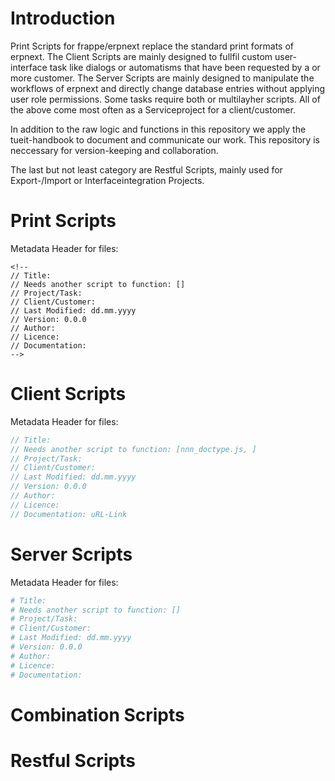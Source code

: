 # Introduction

Print Scripts for frappe/erpnext replace the standard print formats of erpnext. The Client Scripts are mainly designed to fullfil custom user-interface task like dialogs or automatisms that have been requested by a or more customer. The Server Scripts are mainly designed to manipulate the workflows of erpnext and directly change database entries without applying user role permissions. Some tasks require both or multilayher scripts. All of the above come most often as a Serviceproject for a client/customer.

In addition to the raw logic and functions in this repository we apply the tueit-handbook to document and communicate our work. This repository is neccessary for version-keeping and collaboration.

The last but not least category are Restful Scripts, mainly used for Export-/Import or Interfaceintegration Projects.

# Print Scripts
Metadata Header for files:
```
<!--
// Title: 
// Needs another script to function: []
// Project/Task: 
// Client/Customer: 
// Last Modified: dd.mm.yyyy
// Version: 0.0.0
// Author:
// Licence:
// Documentation:
-->
```
# Client Scripts
Metadata Header for files:
```javascript
// Title: 
// Needs another script to function: [nnn_doctype.js, ]
// Project/Task: 
// Client/Customer: 
// Last Modified: dd.mm.yyyy
// Version: 0.0.0
// Author: 
// Licence:
// Documentation: uRL-Link
```

# Server Scripts
Metadata Header for files:
```python
# Title: 
# Needs another script to function: []
# Project/Task:
# Client/Customer: 
# Last Modified: dd.mm.yyyy
# Version: 0.0.0
# Author:
# Licence:
# Documentation: 
```
# Combination Scripts

# Restful Scripts
